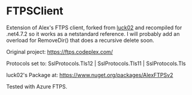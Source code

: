 # FTPSClient
Extension of Alex's FTPS client, forked from [luck02](https://github.com/luck02/FTPSClient) and recompiled for .net4.7.2 so it works as a netstandard reference. I will probably add an overload for RemoveDir() that does a recursive delete soon.

Original project: https://ftps.codeplex.com/

Protocols set to:
SslProtocols.Tls12 | SslProtocols.Tls11 | SslProtocols.Tls

luck02's Package at:
https://www.nuget.org/packages/AlexFTPSv2

Tested with Azure FTPS.

